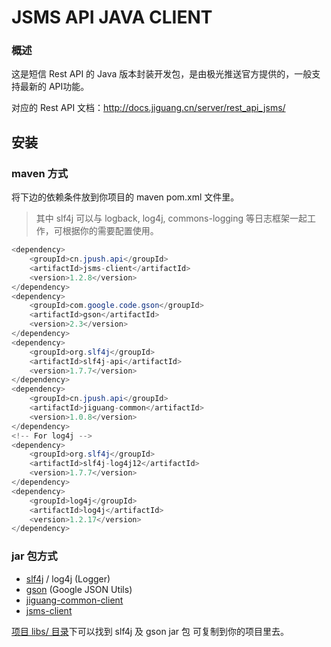 # JSMS API JAVA CLIENT

### 概述
这是短信 Rest API 的 Java 版本封装开发包，是由极光推送官方提供的，一般支持最新的 API功能。

对应的 Rest API 文档：http://docs.jiguang.cn/server/rest_api_jsms/

## 安装

### maven 方式
将下边的依赖条件放到你项目的 maven pom.xml 文件里。
> 其中 slf4j 可以与 logback, log4j, commons-logging 等日志框架一起工作，可根据你的需要配置使用。

```Java
<dependency>
    <groupId>cn.jpush.api</groupId>
    <artifactId>jsms-client</artifactId>
    <version>1.2.8</version>
</dependency>
<dependency>
	<groupId>com.google.code.gson</groupId>
	<artifactId>gson</artifactId>
	<version>2.3</version>
</dependency>
<dependency>
	<groupId>org.slf4j</groupId>
	<artifactId>slf4j-api</artifactId>
	<version>1.7.7</version>
</dependency>
<dependency>
    <groupId>cn.jpush.api</groupId>
    <artifactId>jiguang-common</artifactId>
    <version>1.0.8</version>
</dependency>
<!-- For log4j -->
<dependency>
	<groupId>org.slf4j</groupId>
	<artifactId>slf4j-log4j12</artifactId>
	<version>1.7.7</version>
</dependency>
<dependency>
	<groupId>log4j</groupId>
	<artifactId>log4j</artifactId>
	<version>1.2.17</version>
</dependency>
```

### jar 包方式
* [slf4j](http://www.slf4j.org/) / log4j (Logger)
* [gson](https://code.google.com/p/google-gson/) (Google JSON Utils)
* [jiguang-common-client](https://github.com/jpush/jiguang-java-client-common)
* [jsms-client](https://github.com/jpush/jsms-api-java-client/releases/download/jsms-client-1.2.8/jsms-api-java-client-1.2.8.zip)

[项目 libs/ 目录](https://github.com/jpush/jsms-api-java-client/tree/master/libs)下可以找到 slf4j 及 gson jar 包 可复制到你的项目里去。
